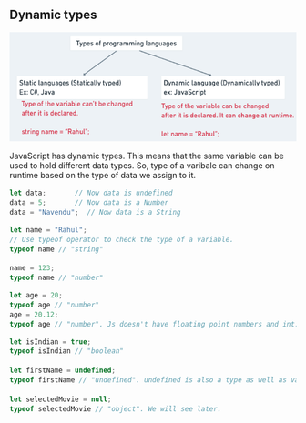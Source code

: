 ## Dynamic types

![Dynamic types](../images/6.%20Language%20types.png)

JavaScript has dynamic types. This means that the same variable can be used to hold different data types. So, type of a varibale can change on runtime based on the type of data we assign to it.

```javascript
let data;       // Now data is undefined
data = 5;       // Now data is a Number
data = "Navendu";  // Now data is a String
```
```javascript
let name = "Rahul";
// Use typeof operator to check the type of a variable.
typeof name // "string"

name = 123;
typeof name // "number"
```
```javascript
let age = 20;
typeof age // "number"
age = 20.12;
typeof age // "number". Js doesn't have floating point numbers and int. Both are number.
```

```javascript
let isIndian = true;
typeof isIndian // "boolean"

let firstName = undefined;
typeof firstName // "undefined". undefined is also a type as well as value

let selectedMovie = null;
typeof selectedMovie // "object". We will see later.
```

